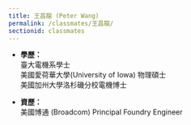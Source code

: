 ```yaml
---
title: 王昌龍 (Peter Wang)
permalink: /classmates/王昌龍/
sectionid: classmates
---
```


- **學歷：**<br />
  臺大電機系學士<br />
  美國愛荷華大學(University of Iowa) 物理碩士<br />
  美國加州大學洛杉磯分校電機博士

- **資歷：**<br />
  美國博通 (Broadcom) Principal Foundry Engineer

